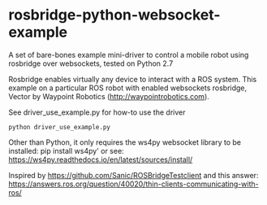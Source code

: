 # rosbridge-python-websocket-example
A set of bare-bones example mini-driver to control a mobile robot using rosbridge over websockets, tested on Python 2.7

Rosbridge enables virtually any device to interact with a ROS system.
This example on a particular ROS robot with enabled websockets rosbridge, Vector by Waypoint Robotics (http://waypointrobotics.com).

See driver_use_example.py for how-to use the driver

``python driver_use_example.py``

Other than Python, it only requires the ws4py websocket library to be installed:
pip install ws4py' or see: https://ws4py.readthedocs.io/en/latest/sources/install/

Inspired by
https://github.com/Sanic/ROSBridgeTestclient 
and this answer:
https://answers.ros.org/question/40020/thin-clients-communicating-with-ros/

